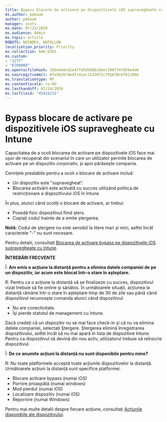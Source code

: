 ```yaml
---
title: Bypass blocare de activare pe dispozitivele iOS supravegheate cu Intune
ms.author: pebaum
author: pebaum
manager: scotv
ms.date: 07/23/2020
ms.audience: Admin
ms.topic: article
ROBOTS: NOINDEX, NOFOLLOW
localization_priority: Priority
ms.collection: Adm_O365
ms.custom:
- "1277"
- "6700008"
ms.openlocfilehash: 16be4e0cd2e47fe5d5888cbbe1380774f859e4d6
ms.sourcegitcommit: 07e56267dedfc4cec1143072c791670cbf81186b
ms.translationtype: MT
ms.contentlocale: ro-RO
ms.lasthandoff: 07/24/2020
ms.locfileid: "45424215"
---
```

# <a name="bypass-activation-lock-on-supervised-ios-devices-with-intune"></a>Bypass blocare de activare pe dispozitivele iOS supravegheate cu Intune

Capacitatea de a ocoli blocarea de activare pe dispozitivele iOS face mai ușor de recuperat din scenariul în care un utilizator permite blocarea de activare pe un dispozitiv corporativ, și apoi părăsește compania.

Cerințele prealabile pentru a ocoli o blocare de activare includ:

- Un dispozitiv este "supravegheat".
- Blocarea activării este activată cu succes utilizând politica de restricționare a dispozitivului iOS în Intune.

În plus, atunci când ocoliți o blocare de activare, ar trebui:

- Posedă fizic dispozitivul fiind șters.
- Copiați codul înainte de a emite ștergerea.

**Notă:** Codul de ștergere nu este sensibil la litere mari și mici, astfel încât caracterele "-" nu sunt necesare.

Pentru detalii, consultați [Blocarea de activare bypass pe dispozitivele iOS supravegheate cu Intune](https://docs.microsoft.com/intune/device-activation-lock-bypass).

**ÎNTREBĂRI FRECVENTE**

Î: **Am emis o acțiune la distanță pentru a elimina datele companiei de pe un dispozitiv, iar acum este blocat într-o stare în așteptare.**

R: Pentru ca o acțiune la distanță să se finalizeze cu succes, dispozitivul vizat trebuie să fie online și sănătos. În următoarele situații, acțiunea la distanță rămâne într-o stare în așteptare timp de 30 de zile sau până când dispozitivul recunoaște comanda atunci când dispozitivul:

- Nu are conectivitate.
- Își pierde statutul de management cu Intune.

Dacă credeți că un dispozitiv nu se mai face check-in și că nu va elimina datele companiei, selectați Ștergere. Ștergerea elimină înregistrarea dispozitivului, astfel încât să nu mai apară în lista de dispozitive Intune. Pentru ca dispozitivul să devină din nou activ, utilizatorul trebuie să reînscrie dispozitivul.

Î: **De ce anumite acțiuni la distanță nu sunt disponibile pentru mine?**

R: Nu toate platformele acceptă toate acțiunile dispozitivelor la distanță. Următoarele acțiuni la distanță sunt specifice platformei.

- Blocare activare bypass (numai iOS)
- Pornire proaspătă (numai windows)
- Mod pierdut (numai iOS)
- Localizare dispozitiv (numai iOS)
- Repornire (numai Windows)

Pentru mai multe detalii despre fiecare acțiune, consultați [Acțiunile disponibile ale dispozitivului](https://docs.microsoft.com/intune/device-management#available-device-actions).